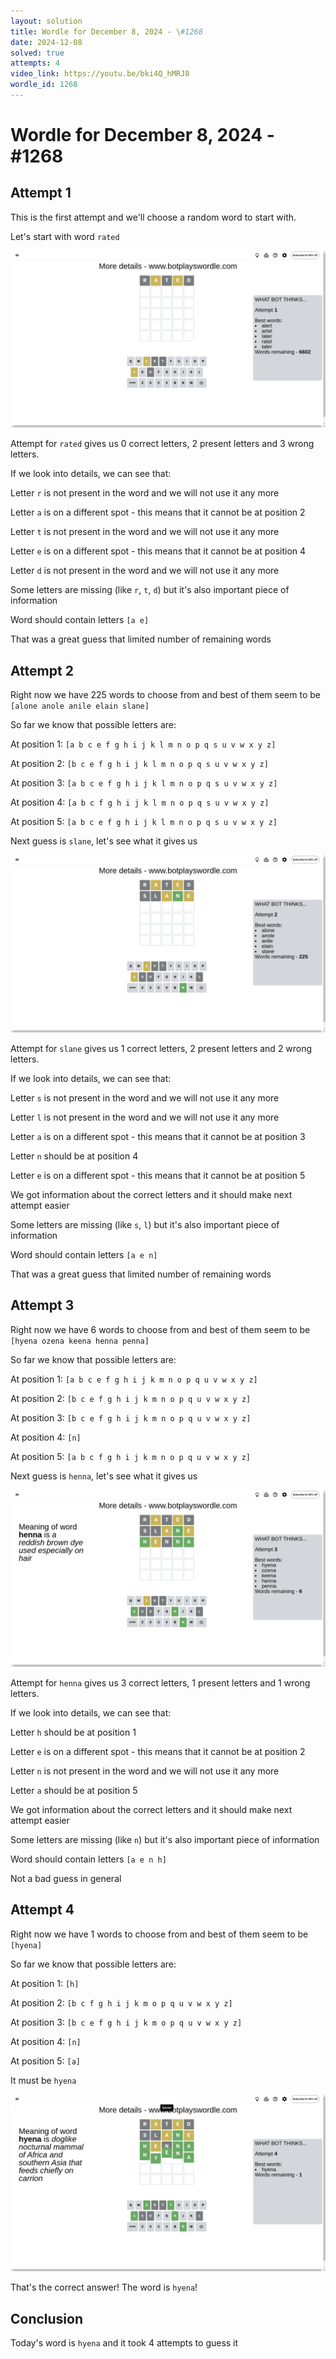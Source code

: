 ```yaml
---
layout: solution
title: Wordle for December 8, 2024 - \#1268
date: 2024-12-08
solved: true
attempts: 4
video_link: https://youtu.be/bki4Q_hMRJ8
wordle_id: 1268
---
```


# Wordle for December 8, 2024 - \#1268

## Attempt 1

This is the first attempt and we'll choose a random word to start with.

Let's start with word `rated`

![Attempt 1](2024-12-08/attempt-1.png)

Attempt for `rated` gives us 0 correct letters, 2 present letters and 3 wrong letters.

If we look into details, we can see that:

Letter `r` is not present in the word and we will not use it any more

Letter `a` is on a different spot - this means that it cannot be at position 2

Letter `t` is not present in the word and we will not use it any more

Letter `e` is on a different spot - this means that it cannot be at position 4

Letter `d` is not present in the word and we will not use it any more

Some letters are missing (like `r`, `t`, `d`) but it's also important piece of information

Word should contain letters `[a e]`

That was a great guess that limited number of remaining words



## Attempt 2

Right now we have 225 words to choose from and best of them seem to be `[alone anole anile elain slane]`

So far we know that possible letters are:

At position 1: `[a b c e f g h i j k l m n o p q s u v w x y z]`

At position 2: `[b c e f g h i j k l m n o p q s u v w x y z]`

At position 3: `[a b c e f g h i j k l m n o p q s u v w x y z]`

At position 4: `[a b c f g h i j k l m n o p q s u v w x y z]`

At position 5: `[a b c e f g h i j k l m n o p q s u v w x y z]`

Next guess is `slane`, let's see what it gives us

![Attempt 2](2024-12-08/attempt-2.png)

Attempt for `slane` gives us 1 correct letters, 2 present letters and 2 wrong letters.

If we look into details, we can see that:

Letter `s` is not present in the word and we will not use it any more

Letter `l` is not present in the word and we will not use it any more

Letter `a` is on a different spot - this means that it cannot be at position 3

Letter `n` should be at position 4

Letter `e` is on a different spot - this means that it cannot be at position 5

We got information about the correct letters and it should make next attempt easier

Some letters are missing (like `s`, `l`) but it's also important piece of information

Word should contain letters `[a e n]`

That was a great guess that limited number of remaining words



## Attempt 3

Right now we have 6 words to choose from and best of them seem to be `[hyena ozena keena henna penna]`

So far we know that possible letters are:

At position 1: `[a b c e f g h i j k m n o p q u v w x y z]`

At position 2: `[b c e f g h i j k m n o p q u v w x y z]`

At position 3: `[b c e f g h i j k m n o p q u v w x y z]`

At position 4: `[n]`

At position 5: `[a b c f g h i j k m n o p q u v w x y z]`

Next guess is `henna`, let's see what it gives us

![Attempt 3](2024-12-08/attempt-3.png)

Attempt for `henna` gives us 3 correct letters, 1 present letters and 1 wrong letters.

If we look into details, we can see that:

Letter `h` should be at position 1

Letter `e` is on a different spot - this means that it cannot be at position 2

Letter `n` is not present in the word and we will not use it any more

Letter `a` should be at position 5

We got information about the correct letters and it should make next attempt easier

Some letters are missing (like `n`) but it's also important piece of information

Word should contain letters `[a e n h]`

Not a bad guess in general



## Attempt 4

Right now we have 1 words to choose from and best of them seem to be `[hyena]`

So far we know that possible letters are:

At position 1: `[h]`

At position 2: `[b c f g h i j k m o p q u v w x y z]`

At position 3: `[b c e f g h i j k m o p q u v w x y z]`

At position 4: `[n]`

At position 5: `[a]`

It must be `hyena`

![Attempt 4](2024-12-08/attempt-4.png)

That's the correct answer! The word is `hyena`!

## Conclusion

Today's word is `hyena` and it took 4 attempts to guess it

